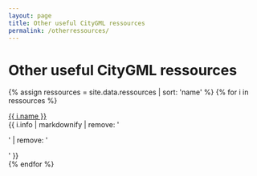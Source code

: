```yaml
---
layout: page
title: Other useful CityGML ressources
permalink: /otherressources/
---
```


# Other useful CityGML ressources

{% assign ressources = site.data.ressources | sort: 'name' %}
{% for i in ressources %}
<div class="panel panel-default">
  <div class="panel-heading"><a href="{{ i.link }}">{{ i.name }}</a></div>
  <div class="panel-body">
    {{ i.info | markdownify | remove: '<p>' | remove: '</p>' }}  
  </div>
</div>
{% endfor %}

